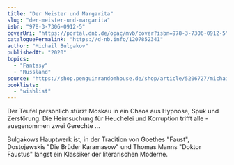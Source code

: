 ```yaml
---
title: "Der Meister und Margarita"
slug: "der-meister-und-margarita"
isbn: "978-3-7306-0912-5"
coverUri: "https://portal.dnb.de/opac/mvb/cover?isbn=978-3-7306-0912-5"
cataloguePermalink: "https://d-nb.info/1207852341"
author: "Michail Bulgakov"
publishedAt: "2020"
topics:
  - "Fantasy"
  - "Russland"
source: "https://shop.penguinrandomhouse.de/shop/article/5206727/michail_bulgakow_der_meister_und_margarita.html?source=42754145"
booklists: 
  - "wishlist"
---
```

Der Teufel persönlich stürzt Moskau in ein Chaos aus Hypnose, Spuk und 
Zerstörung. Die Heimsuchung für Heuchelei und Korruption trifft alle - 
ausgenommen zwei Gerechte ...

Bulgakows Hauptwerk ist, in der Tradition von Goethes "Faust", Dostojewskis 
"Die Brüder Karamasow" und Thomas Manns "Doktor Faustus" längst ein Klassiker 
der literarischen Moderne.